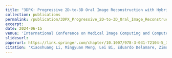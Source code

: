 ```yaml
---
title: "3DPX: Progressive 2D-to-3D Oral Image Reconstruction with Hybrid MLP-CNN Networks"
collection: publications
permalink: /publication/3DPX_Progressive_2D-to-3D_Oral_Image_Reconstruction_with_Hybrid_MLP-CNN Networks
excerpt: 
date: 2024-06-15
venue: 'International Conference on Medical Image Computing and Computer-Assisted Intervention (MICCAI)'
slidesurl: 
paperurl: https://link.springer.com/chapter/10.1007/978-3-031-72104-5_3
citation: 'Xiaoshuang Li, Mingyuan Meng, Lei Bi, Eduardo Delamare, Zimo Huang, Dagan Feng, Bin Sheng, and Jinman Kim. 3DPX: Progressive 2D-to-3D Oral Image Reconstruction with Hybrid MLP-CNN Networks. In International Conference on Medical Image Computing and Computer-Assisted Intervention (MICCAI), pages 25-34, 2024.'
---
```

